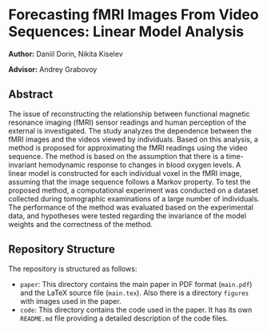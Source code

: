 # Forecasting fMRI Images From Video Sequences: Linear Model Analysis

**Author:** Daniil Dorin, Nikita Kiselev

**Advisor:** Andrey Grabovoy

## Abstract
The issue of reconstructing the relationship between functional magnetic resonance imaging (fMRI) sensor readings and human perception of the external is investigated. The study analyzes the dependence between the fMRI images and the videos viewed by individuals. Based on this analysis, a method is proposed for approximating the fMRI readings using the video sequence. The method is based on the assumption that there is a time-invariant hemodynamic response to changes in blood oxygen levels. A linear model is constructed for each individual voxel in the fMRI image, assuming that the image sequence follows a Markov property. To test the proposed method, a computational experiment was conducted on a dataset collected during tomographic examinations of a large number of individuals. The performance of the method was evaluated based on the experimental data, and hypotheses were tested regarding the invariance of the model weights and the correctness of the method.

## Repository Structure
The repository is structured as follows:

- `paper`: This directory contains the main paper in PDF format (`main.pdf`) and the LaTeX source file (`main.tex`). Also there is a directory `figures` with images used in the paper.
- `code`: This directory contains the code used in the paper. It has its own `README.md` file providing a detailed description of the code files.
